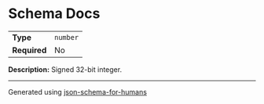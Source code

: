 # Schema Docs

|              |          |
| ------------ | -------- |
| **Type**     | `number` |
| **Required** | No       |

**Description:** Signed 32-bit integer.

----------------------------------------------------------------------------------------------------------------------------
Generated using [json-schema-for-humans](https://github.com/coveooss/json-schema-for-humans)
